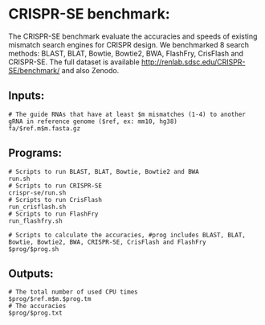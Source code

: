 # CRISPR-SE benchmark:

The CRISPR-SE benchmark evaluate the accuracies and speeds of existing mismatch search engines for CRISPR design. We benchmarked 8 search methods: BLAST, BLAT, Bowtie, Bowtie2, BWA, FlashFry, CrisFlash and CRISPR-SE. The full dataset is available http://renlab.sdsc.edu/CRISPR-SE/benchmark/ and also Zenodo.

## Inputs:
```
# The guide RNAs that have at least $m mismatches (1-4) to another gRNA in reference genome ($ref, ex: mm10, hg38)
fa/$ref.m$m.fasta.gz
```

## Programs:
```
# Scripts to run BLAST, BLAT, Bowtie, Bowtie2 and BWA 
run.sh
# Scripts to run CRISPR-SE
crispr-se/run.sh
# Scripts to run CrisFlash
run_crisflash.sh
# Scripts to run FlashFry
run_flashfry.sh

# Scripts to calculate the accuracies, #prog includes BLAST, BLAT, Bowtie, Bowtie2, BWA, CRISPR-SE, CrisFlash and FlashFry
$prog/$prog.sh
```
## Outputs:
```
# The total number of used CPU times
$prog/$ref.m$m.$prog.tm
# The accuracies
$prog/$prog.txt
```
